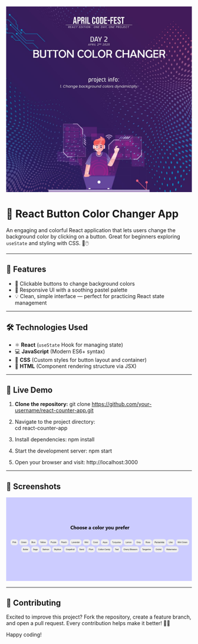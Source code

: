 ![App Screenshot](src/assets/button.jpg)

# 🎨 React Button Color Changer App

An engaging and colorful React application that lets users change the background color by clicking on a button. Great for beginners exploring `useState` and styling with CSS. 🌈🖱️

---

## 🎯 Features
- 🎨 Clickable buttons to change background colors
- 🚀 Responsive UI with a soothing pastel palette
- 💡 Clean, simple interface — perfect for practicing React state management

---

## 🛠️ Technologies Used
- ⚛️ **React** (`useState` Hook for managing state)
- 💻 **JavaScript** (Modern ES6+ syntax)
- 🎨 **CSS** (Custom styles for button layout and container)
- 📄 **HTML** (Component rendering structure via JSX)

---

## 🚀 Live Demo


1. **Clone the repository:**
   git clone https://github.com/your-username/react-counter-app.git

2. Navigate to the project directory:    
   cd react-counter-app

3. Install dependencies:
   npm install

4. Start the development server:
   npm start

5. Open your browser and visit:
   http://localhost:3000

---

## 🎨 Screenshots
![App Screenshot](src/assets/image.png)

---


## 🤝 Contributing
Excited to improve this project? Fork the repository, create a feature branch, and open a pull request. Every contribution helps make it better! 🚀✨

Happy coding!